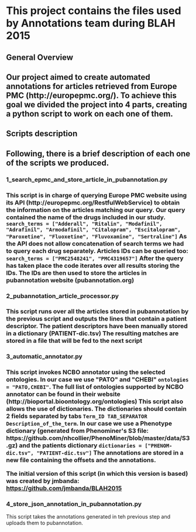 <h1>This project contains the files used by Annotations team during BLAH 2015</h1>

<h2>General Overview<h2>
Our project aimed to create automated annotations for articles retrieved from Europe PMC (http://europepmc.org/). To achieve this goal we divided the project into 4 parts, creating a python script to work on each one of them.

<h2>Scripts description<h2>
Following, there is a brief description of each one of the scripts we produced.

<h3>1_search_epmc_and_store_article_in_pubannotation.py<h3>
This script is in charge of querying Europe PMC website using its API (http://europepmc.org/RestfulWebService) to obtain the information on the articles matching our query.
Our query contained the name of the drugs included in our study.
<code>search_terms = ["Adderall", "Ritalin", "Modafinil", "Adrafinil", "Armodafinil", "Citalopram", "Escitalopram", "Paroxetine", "Fluoxetine", "Fluvoxamine", "Sertraline"]</code>
As the API does not allow concatenation of search terms we had to query each drug separately. Articles IDs can be queried too:
<code>search_terms = ["PMC2548241", "PMC4319657"]</code>
After the query has taken place the code iterates over all results storing the IDs.
The IDs are then used to store the articles in pubannotation website (pubannotation.org)

<h3>2_pubannotation_article_processor.py<h3>
This script runs over all the articles stored in pubannotation by the previous script and outputs the lines that contain a patient descriptor.
The patient descriptors have been manually stored in a dictionary (PATIENT-dic.tsv)
The resulting matches are stored in a file that will be fed to the next script

<h3>3_automatic_annotator.py<h3>
This script invokes NCBO annotator using the selected ontologies. In our case we use "PATO" and "CHEBI" <code>ontologies = "PATO,CHEBI"</code>. The full list of ontologies supported by NCBO annotator can be found in their website (http://bioportal.bioontology.org/ontologies)
This script also allows the use of dictionaries. The dictionaries should contain 2 fields separated by tabs <code>Term_ID TAB_SEPARATOR Description_of_the_term</code>. In our case we use a Phenotype dictionary (generated from Phenominer's S3 file: https://github.com/nhcollier/PhenoMiner/blob/master/data/S3.gz) and the patients dictionary <code>dictionaries = ["PHENOM-dic.tsv", "PATIENT-dic.tsv"]</code> 
The annotations are stored in a new file containing the offsets and the annotations.

The initial version of this script (in which this version is based) was created by jmbanda: https://github.com/jmbanda/BLAH2015

<h3>4_store_json_annotation_in_pubannotation.py</h3>
This script takes the annotations generated in teh previous step and uploads them to pubannotation.
 

